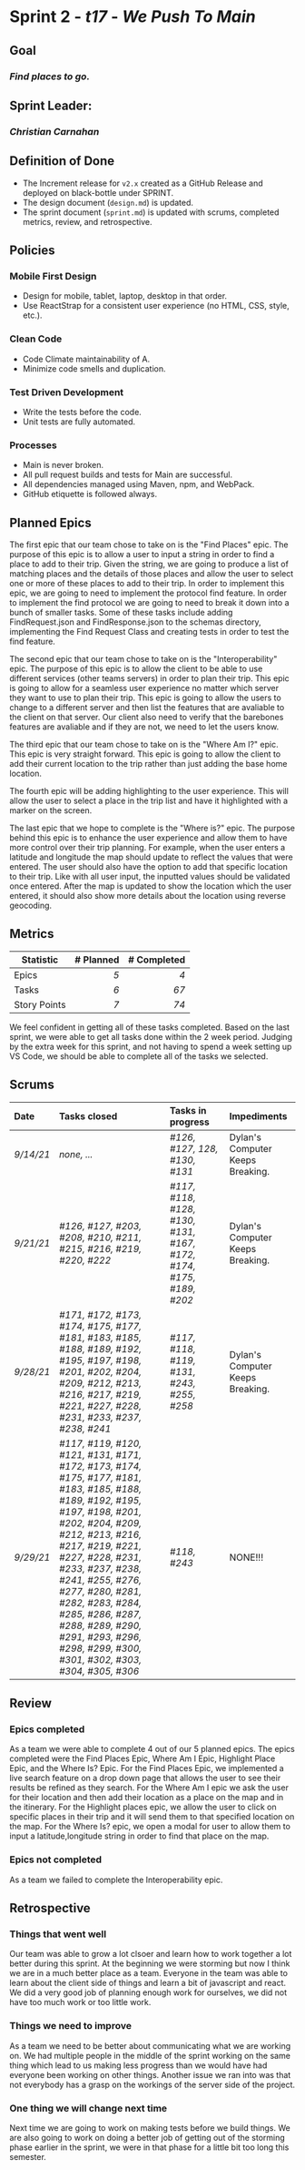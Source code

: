 # Sprint 2 - *t17* - *We Push To Main*

## Goal
### *Find places to go.*

## Sprint Leader: 
### *Christian Carnahan*

## Definition of Done

* The Increment release for `v2.x` created as a GitHub Release and deployed on black-bottle under SPRINT.
* The design document (`design.md`) is updated.
* The sprint document (`sprint.md`) is updated with scrums, completed metrics, review, and retrospective.

## Policies

### Mobile First Design
* Design for mobile, tablet, laptop, desktop in that order.
* Use ReactStrap for a consistent user experience (no HTML, CSS, style, etc.).

### Clean Code
* Code Climate maintainability of A.
* Minimize code smells and duplication.

### Test Driven Development
* Write the tests before the code.
* Unit tests are fully automated.

### Processes
* Main is never broken. 
* All pull request builds and tests for Main are successful.
* All dependencies managed using Maven, npm, and WebPack.
* GitHub etiquette is followed always.


## Planned Epics

The first epic that our team chose to take on is the "Find Places" epic. The purpose of this epic is to allow a user to input a string in order to find a place to add to their trip. Given the string, we are going to produce a list of matching places and the details of those places and allow the user to select one or more of these places to add to their trip. In order to implement this epic, we are going to need to implement the protocol find feature. In order to implement the find protocol we are going to need to break it down into a bunch of smaller tasks. Some of these tasks include adding FindRequest.json and FindResponse.json to the schemas directory, implementing the Find Request Class and creating tests in order to test the find feature.

The second epic that our team chose to take on is the "Interoperability" epic. The purpose of this epic is to allow the client to be able to use different services (other teams servers) in order to plan their trip. This epic is going to allow for a seamless user experience no matter which server they want to use to plan their trip. This epic is going to allow the users to change to a different server and then list the features that are avaliable to the client on that server. Our client also need to verify that the barebones features are avaliable and if they are not, we need to let the users know.

The third epic that our team chose to take on is the "Where Am I?" epic. This epic is very straight forward. This epic is going to allow the client to add their current location to the trip rather than just adding the base home location. 
<p>The fourth epic will be adding highlighting to the user experience. This will allow the user to select a place in the trip list and have it highlighted with a marker on the screen.</p>
<p>
The last epic that we hope to complete is the "Where is?" epic.  The purpose behind this epic is to enhance the user experience and allow them to have more control over their trip planning.  For example, when the user enters a latitude and longitude the map should update to reflect the values that were entered.  The user should also have the option to add that specific location to their trip.  Like with all user input, the inputted values should be validated once entered.  After the map is updated to show the location which the user entered, it should also show more details about the location using reverse geocoding.
</p>

## Metrics

| Statistic | # Planned | # Completed |
| --- | ---: | ---: |
| Epics | *5* | *4* |
| Tasks |  *6*   | *67* | 
| Story Points |  *7*  | *74* | 

<p>We feel confident in getting all of these tasks completed. Based on the last sprint, we were able to get all tasks done within the 2 week period. Judging by the extra week for this sprint, and not having to spend a week setting up VS Code, we should be able to complete all of the tasks we selected.</p>

## Scrums

| Date | Tasks closed  | Tasks in progress | Impediments |
| :--- | :--- | :--- | :--- |
| *9/14/21* | *none, ...* | *#126, #127, 128, #130, #131* | Dylan's Computer Keeps Breaking. |
| *9/21/21* | *#126, #127, #203, #208, #210, #211, #215, #216, #219, #220, #222* | *#117, #118, #128, #130, #131, #167, #172, #174, #175, #189, #202* | Dylan's Computer Keeps Breaking. |
| *9/28/21* | *#171, #172, #173, #174, #175, #177, #181, #183, #185, #188, #189, #192, #195, #197, #198, #201, #202, #204, #209, #212, #213, #216, #217, #219, #221, #227, #228, #231, #233, #237, #238, #241* | *#117, #118, #119, #131, #243, #255, #258* | Dylan's Computer Keeps Breaking. |
| *9/29/21* | *#117, #119, #120, #121, #131, #171, #172, #173, #174, #175, #177, #181, #183, #185, #188, #189, #192, #195, #197, #198, #201, #202, #204, #209, #212, #213, #216, #217, #219, #221, #227, #228, #231, #233, #237, #238, #241, #255, #276, #277, #280, #281, #282, #283, #284, #285, #286, #287, #288, #289, #290, #291, #293, #296, #298, #299,  #300, #301, #302, #303, #304, #305, #306* | *#118, #243* | NONE!!! |


## Review

### Epics completed  
As a team we were able to complete 4 out of our 5 planned epics. The epics completed were the Find Places Epic, Where Am I Epic, Highlight Place Epic, and the Where Is? Epic. For the Find Places Epic, we implemented a live search feature on a drop down page that allows the user to see their results be refined as they search. For the Where Am I epic we ask the user for their location and then add their location as a place on the map and in the itinerary. For the Highlight places epic, we allow the user to click on specific places in their trip and it will send them to that specified location on the map. For the Where Is? epic, we open a modal for user to allow them to input a latitude,longitude string in order to find that place on the map. 

### Epics not completed 
As a team we failed to complete the Interoperability epic.

## Retrospective

### Things that went well
Our team was able to grow a lot clsoer and learn how to work together a lot better during this sprint. At the beginning we were storming but now I think we are in a much better place as a team. Everyone in the team was able to learn about the client side of things and learn a bit of javascript and react. We did a very good job of planning enough work for ourselves, we did not have too much work or too little work. 

### Things we need to improve
As a team we need to be better about communicating what we are working on. We had multiple people in the middle of the sprint working on the same thing which lead to us making less progress than we would have had everyone been working on other things. Another issue we ran into was that not everybody has a grasp on the workings of the server side of the project.  

### One thing we will change next time
Next time we are going to work on making tests before we build things. We are also going to work on doing a better job of getting out of the storming phase earlier in the sprint, we were in that phase for a little bit too long this semester. 

